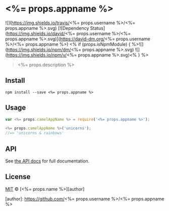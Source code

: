 # <%= props.appname %>

![](https://img.shields.io/travis/<%= props.username %>/<%= props.appname %>.svg)
[![Dependency Status](https://img.shields.io/david/<%= props.username %>/<%= props.appname %>.svg)](https://david-dm.org/<%= props.username %>/<%= props.appname %>)
<% if (props.isNpmModule) { %>![](https://img.shields.io/npm/dm/<%= props.appname %>.svg)
![](https://img.shields.io/npm/v/<%= props.appname %>.svg)<% } %>

> <%= props.description %>


## Install

```
npm install --save <%= props.appname %>
```


## Usage

```js
var <%= props.camelAppName %> = require('<%= props.appname %>');

<%= props.camelAppName %>('unicorns');
//=> 'unicorns & rainbows'
```


## API

See [the API docs](api.md) for full documentation.


## License

[MIT](license) &copy; [<%= props.name %>][author]


[author]: https://github.com/<%= props.username %>/<%= props.appname %>
